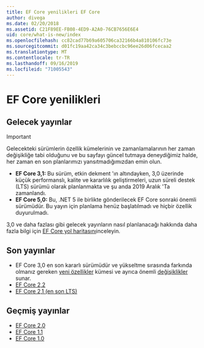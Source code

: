 ```yaml
---
title: EF Core yenilikleri EF Core
author: divega
ms.date: 02/20/2018
ms.assetid: C21F89EE-FB08-4ED9-A2A0-76CB7656E6E4
uid: core/what-is-new/index
ms.openlocfilehash: cc82cad77b69a605706ca32166b4a810106fc73e
ms.sourcegitcommit: d01fc19aa42ca34c3bebccbc96ee26d06fcecaa2
ms.translationtype: MT
ms.contentlocale: tr-TR
ms.lasthandoff: 09/16/2019
ms.locfileid: "71005543"
---
```

# <a name="what-is-new-in-ef-core"></a>EF Core yenilikleri

## <a name="future-releases"></a>Gelecek yayınlar
> [!IMPORTANT]
> Gelecekteki sürümlerin özellik kümelerinin ve zamanlamalarının her zaman değişikliğe tabi olduğunu ve bu sayfayı güncel tutmaya deneydiğimiz halde, her zaman en son planlarımızı yansıtmadığımızdan emin olun.

- **EF Core 3,1:** Bu sürüm, etkin dekment 'ın altındayken, 3,0 üzerinde küçük performanslı, kalite ve kararlılık geliştirmeleri, uzun süreli destek (LTS) sürümü olarak planlanmakta ve şu anda 2019 Aralık 'Ta zamanlandı.
- **EF Core 5,0:** Bu, .NET 5 ile birlikte gönderilecek EF Core sonraki önemli sürümüdür. Bu yayın için planlama henüz başlatılmadı ve hiçbir özellik duyurulmadı.  

3,0 ve daha fazlası gibi gelecek yayınların nasıl planlanacağı hakkında daha fazla bilgi için [EF Core yol haritasını](xref:core/what-is-new/roadmap)inceleyin.

## <a name="recent-releases"></a>Son yayınlar

- EF Core 3,0 en son kararlı sürümüdür ve yükseltme sırasında farkında olmanız gereken [yeni özellikler](xref:core/what-is-new/ef-core-3.0/features) kümesi ve ayrıca önemli [değişiklikler](xref:core/what-is-new/ef-core-3.0/breaking-changes) sunar.
- [EF Core 2,2](xref:core/what-is-new/ef-core-2.2)
- [EF Core 2,1 (en son LTS)](xref:core/what-is-new/ef-core-2.1)

## <a name="past-releases"></a>Geçmiş yayınlar

- [EF Core 2.0](xref:core/what-is-new/ef-core-2.0)
- [EF Core 1.1](xref:core/what-is-new/ef-core-1.1)
- [EF Core 1.0](xref:core/what-is-new/ef-core-1.0)

